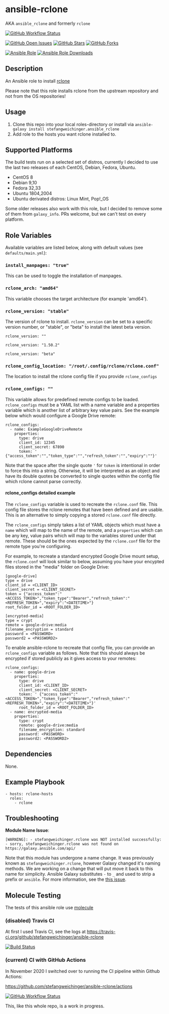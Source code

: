 # ansible-rclone
AKA `ansible_rclone` and formerly `rclone`

[![GitHub Workflow Status](https://img.shields.io/github/workflow/status/stefangweichinger/ansible-rclone/Molecule?label=GitHub%20Workflow%20Molecule)](https://github.com/stefangweichinger/ansible-rclone/actions)

[![GitHub Open Issues](https://img.shields.io/github/issues/stefangweichinger/ansible-rclone.svg)](https://github.com/stefangweichinger/ansible-rclone/issues)
[![GitHub Stars](https://img.shields.io/github/stars/stefangweichinger/ansible-rclone.svg)](https://github.com/stefangweichinger/ansible-rclone)
[![GitHub Forks](https://img.shields.io/github/forks/stefangweichinger/ansible-rclone.svg)](https://github.com/stefangweichinger/ansible-rclone)

[![Ansible Role](https://img.shields.io/ansible/role/46861.svg)](https://galaxy.ansible.com/stefangweichinger/ansible_rclone)
[![Ansible Role Downloads](https://img.shields.io/ansible/role/d/46861.svg)](https://galaxy.ansible.com/stefangweichinger/ansible_rclone)

## Description

An Ansible role to install [rclone](https://github.com/ncw/rclone)

Please note that this role installs rclone from the upstream repository and not from the OS repositories!

## Usage

1. Clone this repo into your local roles-directory or install via `ansible-galaxy install stefangweichinger.ansible_rclone`
2. Add role to the hosts you want rclone installed to.

## Supported Platforms

The build tests run on a selected set of distros, currently I decided to use the last two releases of each CentOS, Debian, Fedora, Ubuntu.

* CentOS 8
* Debian 9,10
* Fedora 32,33
* Ubuntu 1804,2004
* Ubuntu derivated distros: Linux Mint, Pop!\_OS

Some older releases also work with this role, but I decided to remove some of them from `galaxy_info`.
PRs welcome, but we can't test on every platform.

## Role Variables

Available variables are listed below, along with default values (see `defaults/main.yml`):

### `install_manpages: "true"`

This can be used to toggle the installation of manpages.

### `rclone_arch: "amd64"`

This variable chooses the target architecture (for example 'amd64').

### `rclone_version: "stable"`

The version of rclone to install. `rclone_version` can be set to a specific version number, or "stable", or "beta" to install the latest beta version.

    rclone_version: ""
    
    rclone_version: "1.50.2"
    
    rclone_version: "beta"

### `rclone_config_location: "/root/.config/rclone/rclone.conf"`

The location to install the rclone config file if you provide `rclone_configs`

### `rclone_configs: ""`

This variable allows for predefined remote configs to be loaded. `rclone_configs` must be a YAML list with a name variable and a properties variable which is another list of arbitrary key value pairs. See the example below which would configure a Google Drive remote:

```
rclone_configs:
  - name: ExampleGoogleDriveRemote
    properties:
      type: drive
      client_id: 12345
      client_secret: 67890
      token: ' {"access_token":"","token_type":"","refresh_token":"","expiry":""}'
```

Note that the space after the single quote `'` for `token` is intentional in order to force this into a string. Otherwise, it will be interpreted as an object and have its double quotes be converted to single quotes within the config file which rclone cannot parse correctly.

#### rclone_configs detailed example

The `rclone_configs` variable is used to recreate the `rclone.conf` file. This config file stores the rclone remotes that have been defined and are usable. This is an alternative to simply copying a stored `rclone.conf` file directly.

The `rclone_configs` simply takes a list of YAML objects which must have a `name` which will map to the name of the remote, and a `properties` which can be any key, value pairs which will map to the variables stored under that remote. These should be the ones expected by the `rclone.conf` file for the remote type you're configuring.

For example, to recreate a standard encrypted Google Drive mount setup, the `rclone.conf` will look similar to below, assuming you have your encypted files stored in the "media" folder on Google Drive:

```
[google-drive]
type = drive
client_id = <CLIENT_ID>
client_secret = <CLIENT_SECRET>
token = {"access_token":"<ACCESS_TOKEN>","token_type":"Bearer","refresh_token":"<REFRESH_TOKEN>","expiry":"<DATETIME>"}
root_folder_id = <ROOT_FOLDER_ID>

[encrypted-media]
type = crypt
remote = google-drive:media
filename_encryption = standard
password = <PASSWORD>
password2 = <PASSWORD2>
```

To enable ansible-rclone to recreate that config file, you can provide an `rclone_configs` variable as follows.
Note that this should always be encrypted if stored publicly as it gives access to your remotes:

```
rclone_configs:
  - name: google-drive
    properties:
      type: drive
      client_id: <CLIENT_ID>
      client_secret: <CLIENT_SECRET>
      token: ' {"access_token":"<ACCESS_TOKEN>","token_type":"Bearer","refresh_token":"<REFRESH_TOKEN>","expiry":"<DATETIME>"}'
      root_folder_id = <ROOT_FOLDER_ID>
  - name: encrypted-media
    properties:
      type: crypt
      remote: google-drive:media
      filename_encryption: standard
      password: <PASSWORD>
      password2: <PASSWORD2>

```

## Dependencies

None.

## Example Playbook

    - hosts: rclone-hosts
      roles:
        - rclone

## Troubleshooting

**Module Name Issue**:
```
[WARNING]: - stefangweichinger.rclone was NOT installed successfully: - sorry, stefangweichinger.rclone was not found on https://galaxy.ansible.com/api/
```

Note that this module has undergone a name change. It was previously known as `stefangweichinger.rclone`, however Galaxy changed it's naming methods. We are working on a change that will put move it back to this name for simplicity. Ansible Galaxy substitutes `-` to `_` and used to strip a prefix or `ansible`. For more information, see the [this issue](https://github.com/stefangweichinger/ansible-rclone/issues/48).

## Molecule Testing

The tests of this ansible role use [molecule](https://molecule.readthedocs.io/en/latest/index.html)

### (disabled) Travis CI

At first I used Travis CI, see the logs at https://travis-ci.org/github/stefangweichinger/ansible-rclone

[![Build Status](https://travis-ci.org/stefangweichinger/ansible-rclone.svg?branch=master)](https://travis-ci.org/stefangweichinger/ansible-rclone)

### (current) CI with GitHub Actions

In November 2020 I switched over to running the CI pipeline within Github Actions:

https://github.com/stefangweichinger/ansible-rclone/actions

[![GitHub Workflow Status](https://img.shields.io/github/workflow/status/stefangweichinger/ansible-rclone/Molecule?label=GitHub%20Workflow%20Molecule)](https://github.com/stefangweichinger/ansible-rclone/actions)

This, like this whole repo, is a work in progress.
